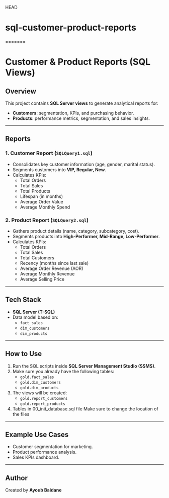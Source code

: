 HEAD

# sql-customer-product-reports

=======

# Customer & Product Reports (SQL Views)

## Overview

This project contains **SQL Server views** to generate analytical reports for:

- **Customers**: segmentation, KPIs, and purchasing behavior.
- **Products**: performance metrics, segmentation, and sales insights.

---

## Reports

### 1. Customer Report (`SQLQuery1.sql`)

- Consolidates key customer information (age, gender, marital status).
- Segments customers into **VIP, Regular, New**.
- Calculates KPIs:
  - Total Orders
  - Total Sales
  - Total Products
  - Lifespan (in months)
  - Average Order Value
  - Average Monthly Spend

### 2. Product Report (`SQLQuery2.sql`)

- Gathers product details (name, category, subcategory, cost).
- Segments products into **High-Performer, Mid-Range, Low-Performer**.
- Calculates KPIs:
  - Total Orders
  - Total Sales
  - Total Customers
  - Recency (months since last sale)
  - Average Order Revenue (AOR)
  - Average Monthly Revenue
  - Average Selling Price

---

## Tech Stack

- **SQL Server (T-SQL)**
- Data model based on:
  - `fact_sales`
  - `dim_customers`
  - `dim_products`

---

## How to Use

1. Run the SQL scripts inside **SQL Server Management Studio (SSMS)**.
2. Make sure you already have the following tables:
   - `gold.fact_sales`
   - `gold.dim_customers`
   - `gold.dim_products`
3. The views will be created:
   - `gold.report_customers`
   - `gold.report_products`
4. Tables in 00_init_database.sql file Make sure to change the location of the files

---

## Example Use Cases

- Customer segmentation for marketing.
- Product performance analysis.
- Sales KPIs dashboard.

---

## Author

Created by **Ayoub Baidane**
